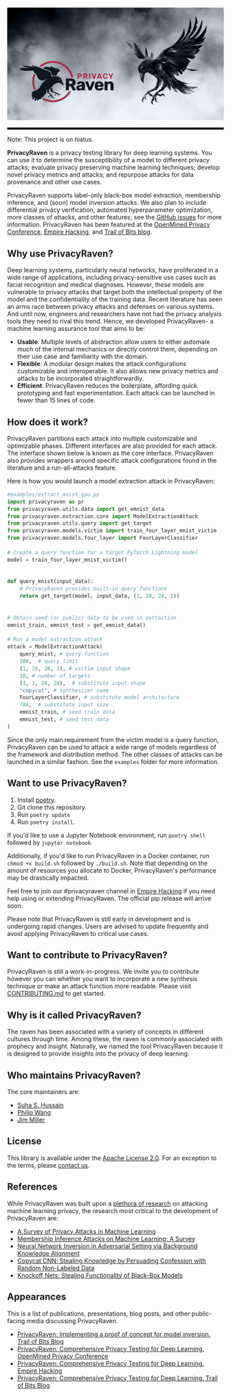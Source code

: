 ![PrivacyRaven Logo](https://github.com/trailofbits/PrivacyRaven/blob/master/images/privacyraven_logo.jpeg) 
<hr style="height:5px"/>

Note: This project is on hiatus. 

**PrivacyRaven** is a privacy testing library for deep learning systems.
You can use it to determine the susceptibility of a model to different privacy attacks; evaluate privacy preserving machine learning techniques; develop novel privacy metrics and attacks; and repurpose attacks for data provenance and other use cases.

PrivacyRaven supports label-only black-box model extraction, membership inference, and (soon) model inversion attacks.
We also plan to include differential privacy verification, automated hyperparameter optimization, more classes of attacks, and other features; see the [GitHub issues](https://github.com/trailofbits/PrivacyRaven/issues) for more information.
PrivacyRaven has been featured at the [OpenMined Privacy Conference](https://www.youtube.com/watch?v=F46lX5VIoas&list=PLUNOsx6Az_ZGKQd_p4StdZRFQkCBwnaY6&t=2h21m50s), [Empire Hacking](https://www.empirehacking.nyc/), and [Trail of Bits blog](https://blog.trailofbits.com/2020/10/08/privacyraven-has-left-the-nest/).

## Why use PrivacyRaven?

Deep learning systems, particularly neural networks, have proliferated in a wide range of applications, including privacy-sensitive use cases such as facial recognition and medical diagnoses.
However, these models are vulnerable to privacy attacks that target both the intellectual property of the model and the confidentiality of the training data.
Recent literature has seen an arms race between privacy attacks and defenses on various systems.
And until now, engineers and researchers have not had the privacy analysis tools they need to rival this trend.
Hence, we developed PrivacyRaven- a machine learning assurance tool that aims to be:
+ **Usable**: Multiple levels of abstraction allow users to either automate much of the internal mechanics or directly control them, depending on their use case and familiarity with the domain. 
+ **Flexible**: A modular design makes the attack configurations customizable and interoperable. It also allows new privacy metrics and attacks to be incorporated straightforwardly.
+ **Efficient**: PrivacyRaven reduces the boilerplate, affording quick prototyping and fast experimentation. Each attack can be launched in fewer than 15 lines of code.

## How does it work?

PrivacyRaven partitions each attack into multiple customizable and optimizable phases.
Different interfaces are also provided for each attack.
The interface shown below is known as the core interface.
PrivacyRaven also provides wrappers around specific attack configurations found in the literature and a run-all-attacks feature.

Here is how you would launch a model extraction attack in PrivacyRaven:

```python
#examples/extract_mnist_gpu.py
import privacyraven as pr
from privacyraven.utils.data import get_emnist_data
from privacyraven.extraction.core import ModelExtractionAttack
from privacyraven.utils.query import get_target
from privacyraven.models.victim import train_four_layer_mnist_victim
from privacyraven.models.four_layer import FourLayerClassifier

# Create a query function for a target PyTorch Lightning model
model = train_four_layer_mnist_victim()


def query_mnist(input_data):
    # PrivacyRaven provides built-in query functions
    return get_target(model, input_data, (1, 28, 28, 1))


# Obtain seed (or public) data to be used in extraction
emnist_train, emnist_test = get_emnist_data()

# Run a model extraction attack
attack = ModelExtractionAttack(
    query_mnist, # query function
    200,  # query limit
    (1, 28, 28, 1), # victim input shape
    10, # number of targets
    (3, 1, 28, 28),  # substitute input shape
    "copycat", # synthesizer name
    FourLayerClassifier, # substitute model architecture
    784,  # substitute input size
    emnist_train, # seed train data
    emnist_test, # seed test data
)
```
Since the only main requirement from the victim model is a query function, PrivacyRaven can be used to attack a wide range of models regardless of the framework and distribution method.
The other classes of attacks can be launched in a similar fashion. See the `examples` folder for more information.

## Want to use PrivacyRaven?

1. Install [poetry](https://python-poetry.org/docs/).
2. Git clone this repository.
3. Run `poetry update`
4. Run `poetry install`.

If you'd like to use a Jupyter Notebook environment, run `poetry shell` followed by `jupyter notebook`.

Additionally, if you'd like to run PrivacyRaven in a Docker container, run `chmod +x build.sh` followed by `./build.sh`.  Note that depending on the amount of resources you allocate to Docker, PrivacyRaven's performance may be drastically impacted.

Feel free to join our #privacyraven channel in [Empire Hacking](https://empireslacking.herokuapp.com/) if you need help using or extending PrivacyRaven.
The official pip release will arrive soon.

Please note that PrivacyRaven is still early in development and is undergoing rapid changes. Users are advised to update frequently and avoid applying PrivacyRaven to critical use cases. 

## Want to contribute to PrivacyRaven?

PrivacyRaven is still a work-in-progress.
We invite you to contribute however you can whether you want to incorporate a new synthesis technique or make an attack function more readable.
Please visit [CONTRIBUTING.md](https://github.com/trailofbits/PrivacyRaven/blob/master/CONTRIBUTING.md) to get started.

## Why is it called PrivacyRaven?

The raven has been associated with a variety of concepts in different cultures through time.
Among these, the raven is commonly associated with prophecy and insight.
Naturally, we named the tool PrivacyRaven because it is designed to provide insights into the privacy of deep learning.

## Who maintains PrivacyRaven?

The core maintainers are:
+ [Suha S. Hussain](https://github.com/suhacker1)
+ [Philip Wang](https://github.com/pwang00) 
+ [Jim Miller](https://github.com/james-miller-93)

## License

This library is available under the [Apache License 2.0](https://github.com/trailofbits/PrivacyRaven/blob/master/LICENSE).
For an exception to the terms, please [contact us](mailto:opensource@trailofbits.com).

## References

While PrivacyRaven was built upon a [plethora of research](https://github.com/stratosphereips/awesome-ml-privacy-attacks) on attacking machine learning privacy, the research most critical to the development of PrivacyRaven are:

+ [A Survey of Privacy Attacks in Machine Learning](https://arxiv.org/abs/2007.07646)
+ [Membership Inference Attacks on Machine Learning: A Survey](https://arxiv.org/abs/2103.07853)
+ [Neural Network Inversion in Adversarial Setting via Background Knowledge Alignment](https://dl.acm.org/doi/pdf/10.1145/3319535.3354261?casa_token=lDNQ40-4Wa4AAAAA%3Ap9olQ3qMdDZ0n2sl-nNIgk4sOuLRMBTGVTxycZ5wjGpnFPf5lTz-MYw0e8ISggSseHC9T46it5yX)
+ [Copycat CNN: Stealing Knowledge by Persuading Confession with Random Non-Labeled Data](https://ieeexplore.ieee.org/document/8489592)
+ [Knockoff Nets: Stealing Functionality of Black-Box Models](https://arxiv.org/abs/1812.02766)

## Appearances 

This is a list of publications, presentations, blog posts, and other public-facing media discussing PrivacyRaven. 

+ [PrivacyRaven: Implementing a proof of concept for model inversion. Trail of Bits Blog](https://www.trailofbits.com/post/privacyraven-implementing-proof-of-concept-model-inversion)
+ [PrivacyRaven: Comprehensive Privacy Testing for Deep Learning. OpenMined Privacy Conference](https://www.youtube.com/watch?v=F46lX5VIoas&list=PLUNOsx6Az_ZGKQd_p4StdZRFQkCBwnaY6&t=8510s)
+ [PrivacyRaven: Comprehensive Privacy Testing for Deep Learning. Empire Hacking](https://www.youtube.com/watch?v=tKFc0ZsWNX4)
+ [PrivacyRaven: Comprehensive Privacy Testing for Deep Learning. Trail of Bits Blog](https://blog.trailofbits.com/2020/10/08/privacyraven-has-left-the-nest/)
